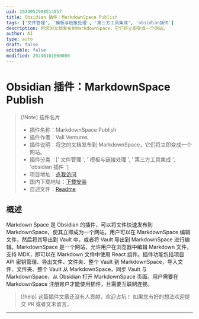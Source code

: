 ```yaml
---
uid: 2024052908514857
title: Obsidian 插件：MarkdownSpace Publish
tags: ['文件管理', '模板与链接处理', '第三方工具集成', 'obsidian插件']
description: 将您的文档发布到MarkdownSpace，它们将立即变成一个网站。
author: AI
type: auto
draft: false
editable: false
modified: 20240101000000
---
```


# Obsidian 插件：MarkdownSpace Publish

> [!Note] 插件名片
> - 插件名称：MarkdownSpace Publish
> - 插件作者：Vali Ventures
> - 插件说明：将您的文档发布到 MarkdownSpace，它们将立即变成一个网站。
> - 插件分类：[' 文件管理 ', ' 模板与链接处理 ', ' 第三方工具集成 ', 'obsidian 插件 ']
> - 项目地址：[点我访问](https://github.com/markdown-space/markdownspace-obsidian-plugin)
> - 国内下载地址：[下载安装](https://pkmer.cn/products/plugin/pluginMarket/?markdownspace-publish)
> - 自述文件：[Readme](https://ghproxy.net/https://raw.githubusercontent.com/markdown-space/markdownspace-obsidian-plugin/main/README.md)

## 概述

Markdown Space 是 Obsidian 的插件，可以将文件快速发布到 MarkdownSpace，使其立即成为一个网站。用户可以在 MarkdownSpace 编辑文件，然后将其导出到 Vault 中，或者将 Vault 导出到 MarkdownSpace 进行编辑。MarkdownSpace 是一个网站，允许用户在浏览器中编辑 Markdown 文件，支持 MDX，即可以在 Markdown 文件中使用 React 组件。插件功能包括项目 API 密钥管理、导出文件、文件夹、整个 Vault 到 MarkdownSpace，导入文件、文件夹、整个 Vault 从 MarkdownSpace，同步 Vault 与 MarkdownSpace，从 Obsidian 打开 MarkdownSpace 页面。用户需要在 MarkdownSpace 注册账户才能使用插件，且需要互联网连接。

> [!help]
> 这篇插件文章还没有人贡献，欢迎占坑！
> 如果您有好的想法欢迎提交 PR 或者文末留言。

---



